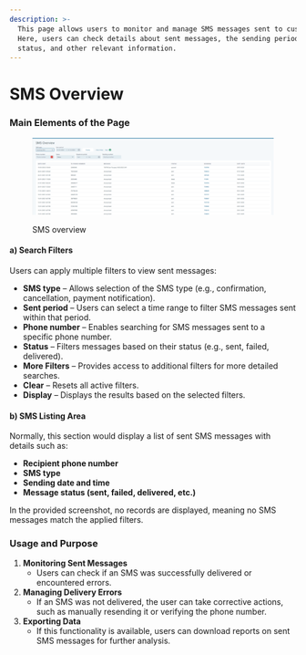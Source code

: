 ```yaml
---
description: >-
  This page allows users to monitor and manage SMS messages sent to customers.
  Here, users can check details about sent messages, the sending period, their
  status, and other relevant information.
---
```


# SMS Overview

### **Main Elements of the Page**

<figure><img src=".gitbook/assets/image (26) (1) (1) (1) (1) (1).png" alt=""><figcaption><p>SMS overview</p></figcaption></figure>

#### **a) Search Filters**

Users can apply multiple filters to view sent messages:

* **SMS type** – Allows selection of the SMS type (e.g., confirmation, cancellation, payment notification).
* **Sent period** – Users can select a time range to filter SMS messages sent within that period.
* **Phone number** – Enables searching for SMS messages sent to a specific phone number.
* **Status** – Filters messages based on their status (e.g., sent, failed, delivered).
* **More Filters** – Provides access to additional filters for more detailed searches.
* **Clear** – Resets all active filters.
* **Display** – Displays the results based on the selected filters.

#### **b) SMS Listing Area**

Normally, this section would display a list of sent SMS messages with details such as:

* **Recipient phone number**
* **SMS type**
* **Sending date and time**
* **Message status (sent, failed, delivered, etc.)**

In the provided screenshot, no records are displayed, meaning no SMS messages match the applied filters.

### **Usage and Purpose**

1. **Monitoring Sent Messages**
   * Users can check if an SMS was successfully delivered or encountered errors.
2. **Managing Delivery Errors**
   * If an SMS was not delivered, the user can take corrective actions, such as manually resending it or verifying the phone number.
3. **Exporting Data**
   * If this functionality is available, users can download reports on sent SMS messages for further analysis.

